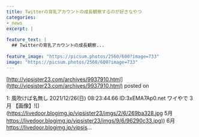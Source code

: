 ```yaml
---
title: Twitterの育乳アカウントの成長観察するのが好きなやつ
categories:
- news
excerpt: |
  
feature_text: |
  ## Twitterの育乳アカウントの成長観察...
  
feature_image: "https://picsum.photos/2560/600?image=733"
image: "https://picsum.photos/2560/600?image=733"
---
```


[http://vipsister23.com/archives/9937910.html](http://vipsister23.com/archives/9937910.html)
posted on 

<!--more-->

1: 風吹けば名無し 2021/12/26(日) 08:23:44.66 ID:3xEMA7Ap0.net ワイやで 3月 【画像】![](https://livedoor.blogimg.jp/vipsister23/imgs/2/6/269ba328.jpg 5月 [https://livedoor.blogimg.jp/vipsister23/imgs/9/6/96290c33.jpg)](https://livedoor.blogimg.jp/vipsister23/imgs/9/6/96290c33.jpg)) 6月 https://livedoor.blogimg.jp/vipsis...
